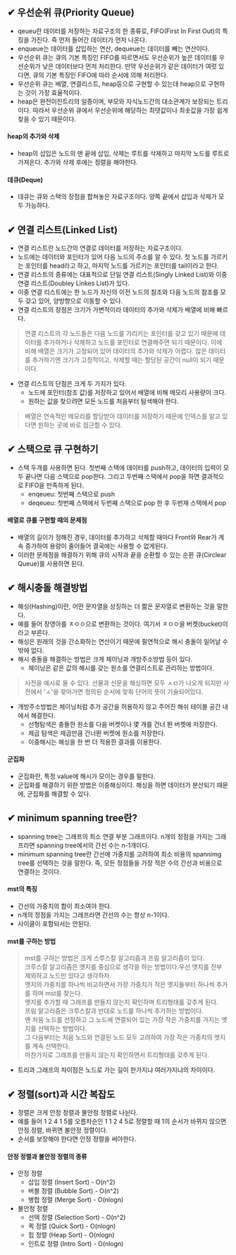 ## ✔ 우선순위 큐(Priority Queue)
* qeueu란 데이터를 저장하는 자료구조의 한 종류로, FIFO(First In First Out)의 특징을 가진다. 즉 먼저 들어간 데이터가 먼저 나온다.
* enqueue는 데이터를 삽입하는 연산, dequeue는 데이터를 빼는 연산이다.
* 우선순위 큐는 큐의 기본 특징인 FIFO를 따르면서도 우선순위가 높은 데이터를 우선순위가 낮은 데이터보다 먼저 처리한다. 만약 우선순위가 같은 데이터가 여럿 있다면, 큐의 기본 특징인 FIFO에 따라 순서에 의해 처리한다.
* 우선순위 큐는 배열, 연결리스트, heap등으로 구현할 수 있는데 heap으로 구현하는 것이 가장 효율적이다.
* heap은 완전이진트리의 일종이며, 부모와 자식노드간의 대소관계가 보장되는 트리이다. 따라서 우선순위 큐에서 우선순위에 해당하는 최댓값이나 최솟값을 가장 쉽게 찾을 수 있기 때문이다.
#### heap의 추가와 삭제
* heap의 삽입은 노드의 맨 끝에 삽입, 삭제는 루트를 삭제하고 마지막 노드를 루트로 가져온다. 추가와 삭제 후에는 정렬을 해야한다.
#### 데큐(Deque)
* 데큐는 큐와 스택의 장점을 합쳐놓은 자료구조이다. 양쪽 끝에서 삽입과 삭제가 모두 가능하다.


## ✔ 연결 리스트(Linked List)
* 연결 리스트란 노드간의 연결로 데이터를 저장하는 자료구조이다.
* 노드에는 데이터와 포인터가 있어 다음 노드의 주소를 알 수 있다. 첫 노드를 가르키는 포인터를 head라고 하고, 마지막 노드를 가르키는 포인터를 tail이라고 한다.
* 연결 리스트의 종류에는 대표적으로 단일 연결 리스트(Singly Linked List)와 이중 연결 리스트(Doubley Linkes List)가 있다.
* 이중 연결 리스트에는 한 노드가 자신의 이전 노드의 참조와 다음 노드의 참조를 모두 갖고 있어, 양방향으로 이동할 수 있다.
* 연결 리스트의 장점은 크기가 가변적이라 데이터의 추가와 삭제가 배열에 비해 빠르다.
>연결 리스트의 각 노드들은 다음 노드를 가리키는 포인터를 갖고 있기 때문에 데이터를 추가하거나 삭제하고 노드를 포인터로 연결해주면 되기 때문이다.
>이에 비해 배열은 크기가 고정되어 있어 데이터의 추가와 삭제가 어렵다. 많은 데이터를 추가하기엔 크기가 고정적이고, 삭제할 때는 할당된 공간이 null이 되기 때문이다.
* 연결 리스트의 단점은 크게 두 가지가 있다.   
  * 노드에 포인터(참조 값)를 저장하고 있어서 배열에 비해 메모리 사용량이 크다. 
  * 원하는 값을 찾으려면 모든 노드를 처음부터 탐색해야 한다.
>배열은 연속적인 메모리를 할당받아 데이터를 저장하기 때문에 인덱스를 알고 있다면 원하는 곳에 바로 접근할 수 있다.   


## ✔ 스택으로 큐 구현하기

* 스택 두개를 사용하면 된다. 첫번째 스택에 데이터를 push하고, 데이터의 입력이 모두 끝나면 다음 스택으로 pop한다. 그리고 두번째 스택에서 pop을 하면 결과적으로 FIFO을 만족하게 된다.
  * enqeueu: 첫번째 스택으로 push
  * deqeueu: 첫번째 스택에서 두번째 스택으로 pop 한 후 두번재 스택에서 pop
  
#### 배열로 큐를 구현할 때의 문제점
* 배열의 길이가 정해진 경우, 데이터를 추가하고 삭제할 때마다 Front와 Rear가 계속 증가하여 용량이 줄어들어 결국에는 사용할 수 없게된다.
* 이러한 문제점을 해결하기 위해 큐의 시작과 끝을 순환할 수 있는 순환 큐(Circlear Queue)를 사용하면 된다.


## ✔ 해시충돌 해결방법
* 해싱(Hashing)이란, 어떤 문자열을 상징하는 더 짦은 문자열로 변환하는 것을 말한다.
* 예를 들어 장영아를 ㅈㅇㅇ으로 변환하는 것이다. 여기서 ㅈㅇㅇ을 버켓(bucket)이라고 부른다.
* 해싱은 원래의 것을 간소화하는 연산이기 때문에 필연적으로 해시 충돌이 일어날 수 밖에 없다. 
* 해시 충돌을 해결하는 방법은 크게 체이닝과 개방주소방법 등이 있다.
  * 체이닝은 같은 값의 해시를 갖는 원소를 연결리스트로 관리하는 방법이다.   
>사전을 예시로 들 수 있다. 선물과 신문을 해싱하면 모두 ㅅㅁ가 나오게 되지만 사전에서 'ㅅ'을 찾아가면 정의된 순서에 맞춰 단어의 뜻이 기술되어있다.
  * 개방주소방법은 체이닝처럼 추가 공간을 허용하지 않고 주어진 해쉬 테이블 공간 내에서 해결한다.
    * 선형탐색은 충돌한 원소를 다음 버켓이나 몇 개를 건너 뛴 버켓에 저장한다.
    * 제곱 탐색은 제곱만큼 건너뛴 버켓에 원소를 저장한다. 
    * 이중해시는 해싱을 한 번 더 적용한 결과를 이용한다.
    
#### 군집화
* 군집화란, 특정 value에 해시가 모이는 경우를 말한다.
* 군집화를 해결하기 위한 방법은 이중해싱이다. 해싱을 하면 데이터가 분산되기 때문에, 군집화를 해결할 수 있다.


## ✔ minimum spanning tree란?
* spanning tree는 그래프의 최소 연결 부분 그래프이다. n개의 정점을 가지는 그래프라면 spanning tree에서의 간선 수는 n-1개이다.
* minimum spanning tree란 간선에 가중치를 고려하여 최소 비용의 spannimg tree를 선택하는 것을 말한다. 즉, 모든 정점들을 가장 적은 수의 간선과 비용으로 연결하는 것이다. 

#### mst의 특징
* 간선의 가중치의 합이 최소여야 한다.
* n개의 정점을 가지는 그래프라면 간선의 수는 항상 n-1이다.
* 사이클이 포함되서는 안된다.

#### mst를 구하는 방법
>mst를 구하는 방법은 크게 스루스칼 알고리즘과 프림 알고리즘이 있다.   
>크루스칼 알고리즘은 엣지를 중심으로 생각을 하는 방법이다.우선 엣지를 전부 제외하고 노드만 있다고 생각하자.    
>엣지의 가중치를 하나씩 비교하면서 가장 가중치가 작은 엣지들부터 하나씩 추가를 하며 mst를 찾는다.   
>엣지를 추가할 때 그래프를 만들지 않는지 확인하며 트리형태를 갖추게 된다.   
>프림 알고리즘은 크루스칼과 반대로 노드를 하나씩 추가하는 방법이다.   
>맨 처음 노드를 선정하고 그 노드에 연결되어 있는 가장 작은 가중치를 가지는 엣지를 선택하는 방법이다.   
>그 다음부터는 처음 노드와 연결된 노드 모두 고려하여 가장 작은 가중치의 엣지를 계속 선택한다.    
>마찬가지로 그래프를 만들지 않는지 확인하면서 트리형태를 갖추게 된다.   
* 트리과 그래프의 차이점은 노드로 가는 길이 한가지냐 여러가지냐의 차이이다.


## ✔ 정렬(sort)과 시간 복잡도
* 정렬은 크게 안정 정렬과 불안정 정렬로 나뉜다.
* 예를 들어 1 2 4 1 5를 오름차순인 1 1 2 4 5로 정렬할 때 1의 순서가 바뀌지 않으면 안정 정렬, 바뀌면 불안정 정렬이다.
* 순서를 보장해야 한다면 안정 정렬을 써야한다.

#### 안정 정렬과 불안정 정렬의 종류
* 안정 정렬
  * 삽입 정렬 (Insert Sort) - O(n^2)
  * 버블 정렬 (Bubble Sort) - O(n^2)
  * 병합 정렬 (Merge Sort) - O(nlogn)
* 불안정 정렬
  * 선택 정렬 (Selection Sort) - O(n^2)
  * 퀵 정렬 (Quick Sort) - O(nlogn)
  * 힙 정렬 (Heap Sort) - O(nlogn)
  * 인트로 정렬 (Intro Sort) - O(nlogn)
